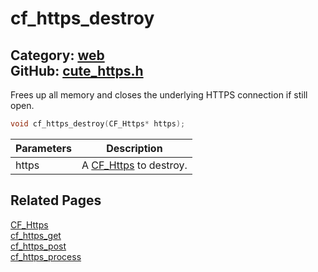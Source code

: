 [](../header.md ':include')

# cf_https_destroy

Category: [web](https://github.com/RandyGaul/cute_framework/blob/master/docs/api_reference?id=web)  
GitHub: [cute_https.h](https://github.com/RandyGaul/cute_framework/blob/master/include/cute_https.h)  
---

Frees up all memory and closes the underlying HTTPS connection if still open.

```cpp
void cf_https_destroy(CF_Https* https);
```

Parameters | Description
--- | ---
https | A [CF_Https](https://github.com/RandyGaul/cute_framework/blob/master/docs/web/cf_https.md) to destroy.

## Related Pages

[CF_Https](https://github.com/RandyGaul/cute_framework/blob/master/docs/web/cf_https.md)  
[cf_https_get](https://github.com/RandyGaul/cute_framework/blob/master/docs/web/cf_https_get.md)  
[cf_https_post](https://github.com/RandyGaul/cute_framework/blob/master/docs/web/cf_https_post.md)  
[cf_https_process](https://github.com/RandyGaul/cute_framework/blob/master/docs/web/cf_https_process.md)  
